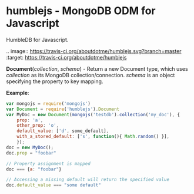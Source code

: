 humblejs - MongoDB ODM for Javascript
=====================================

HumbleDB for Javascript.

.. image:: https://travis-ci.org/aboutdotme/humblejs.svg?branch=master
    :target: https://travis-ci.org/aboutdotme/humblejs

**Document**(*collection*, *schema*) - Return a new Document type, which uses
*collection* as its MongoDB collection/connection. *schema* is an object
specifying the property to key mapping.

**Example**:

```javascript
var mongojs = require('mongojs')
var Document = require('humblejs').Document
var MyDoc = new Document(mongojs('testdb').collection('my_doc'), {
    prop: 'a',
    other_prop: 'o',
    default_value: ['d', some_default],
    with_a_stored_default: ['s', function(){ Math.random() }],
    });
doc = new MyDoc();
doc.prop = "foobar"

// Property assignment is mapped
doc === {a: "foobar"}

// Accessing a missing default will return the specified value
doc.default_value === "some default"
```

